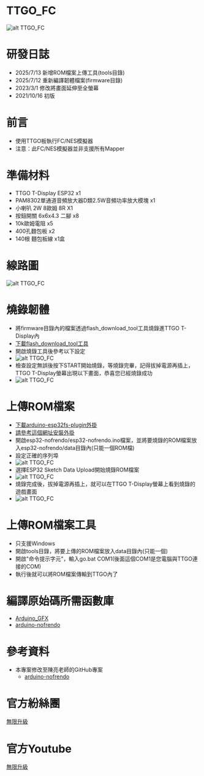 # TTGO_FC
![alt TTGO_FC](https://github.com/channel2007/TTGO_FC/blob/main/image/pototype.jpg "TTGO_FC")

# 研發日誌
* 2025/7/13  新增ROM檔案上傳工具(tools目錄)
* 2025/7/12  重新編譯韌體檔案(firmware目錄)
* 2023/3/1   修改將畫面延伸至全螢幕
* 2021/10/16 初版

# 前言
* 使用TTGO板執行FC/NES模擬器
* 注意：此FC/NES模擬器並非支援所有Mapper

# 準備材料
* TTGO T-Display ESP32 x1
* PAM8302單通道音頻放大器D類2.5W音頻功率放大模塊 x1
* 小喇叭 2W 8歐姆 8R X1
* 按鈕開關 6x6x4.3 二腳 x8
* 10k歐姆電阻 x5
* 400孔麵包板 x2
* 140根 麵包板線 x1盒

# 線路圖
![alt TTGO_FC](https://github.com/channel2007/TTGO_FC/blob/main/image/circuitDiagram.png "TTGO_FC")

# 燒錄韌體
* 將firmware目錄內的檔案透過flash_download_tool工具燒錄進TTGO T-Display內
* [下載flash_download_tool工具](https://docs.espressif.com/projects/esp-test-tools/en/latest/esp32/production_stage/tools/flash_download_tool.html)
* 開啟燒錄工具後參考以下設定
* ![alt TTGO_FC](https://github.com/channel2007/TTGO_FC/blob/main/image/burn.jpg "TTGO_FC")
* 檢查設定無誤後按下START開始燒錄，等燒錄完畢，記得拔掉電源再插上，TTGO T-Display螢幕出現以下畫面，恭喜您已經燒錄成功
* ![alt TTGO_FC](https://github.com/channel2007/TTGO_FC/blob/main/image/teach_4.jpg "TTGO_FC")

# 上傳ROM檔案
* [下載arduino-esp32fs-plugin外掛](https://github.com/me-no-dev/arduino-esp32fs-plugin/releases/tag/1.0)
* [請參考這個網址安裝外掛](https://randomnerdtutorials.com/install-esp32-filesystem-uploader-arduino-ide/?fbclid=IwY2xjawLeGthleHRuA2FlbQIxMABicmlkETFTNDBMUVRjQ2JsamlIM2M3AR4Uc8BM6RyEro_KZrvjfgJT1MrF0VcvqlrbqUz-l-KLUT9eaOtNVYVtXG8Z2A_aem_EtgH_SRQUT_7NxGu6uBOEQ)
* 開啟esp32-nofrendo/esp32-nofrendo.ino檔案，並將要燒錄的ROM檔案放入esp32-nofrendo/data目錄內(只能一個ROM檔)
* 設定正確的序列埠
* ![alt TTGO_FC](https://github.com/channel2007/TTGO_FC/blob/main/image/teach_1.jpg "TTGO_FC")  
* 選擇ESP32 Sketch Data Upload開始燒錄ROM檔案
* ![alt TTGO_FC](https://github.com/channel2007/TTGO_FC/blob/main/image/teach_2.jpg "TTGO_FC")
* 燒錄完成後，拔掉電源再插上，就可以在TTGO T-Display螢幕上看到燒錄的遊戲畫面
* ![alt TTGO_FC](https://github.com/channel2007/TTGO_FC/blob/main/image/teach_3.jpg "TTGO_FC")

# 上傳ROM檔案工具
* 只支援Windows
* 開啟tools目錄，將要上傳的ROM檔案放入data目錄內(只能一個)
* 開啟"命令提示字元"，輸入go.bat COM1(後面這個COM1是您電腦與TTGO連接的COM)
* 執行後就可以將ROM檔案傳輸到TTGO內了

# 編譯原始碼所需函數庫
  * [Arduino_GFX](https://github.com/moononournation/Arduino_GFX/releases/tag/v1.1.5)
  * [arduino-nofrendo](https://github.com/moononournation/arduino-nofrendo)

# 參考資料
* 本專案修改至陳亮老師的GitHub專案
  * [arduino-nofrendo](https://github.com/moononournation/arduino-nofrendo)

# 官方紛絲團 
[無限升級](https://www.facebook.com/unlimited.upgrade/posts/2840132506240869?notif_id=1617421138749926&notif_t=page_post_reaction&ref=notif)

# 官方Youtube
[無限升級](https://www.youtube.com/channel/UC4reRKznNk1CcjZfxKUdMuw)
